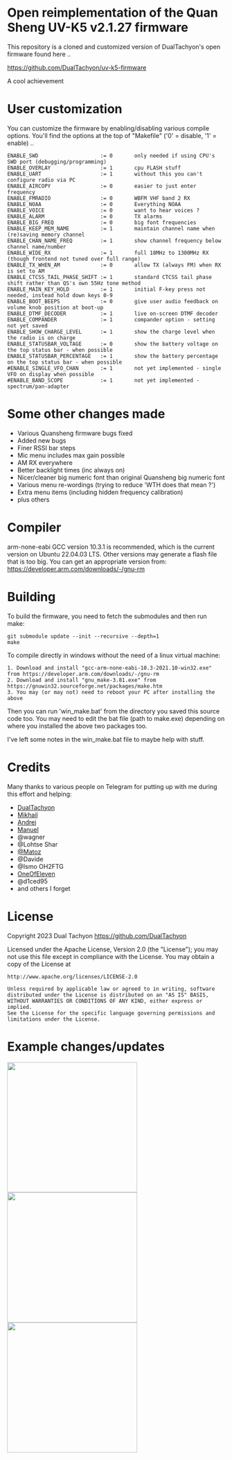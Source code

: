 # Open reimplementation of the Quan Sheng UV-K5 v2.1.27 firmware

This repository is a cloned and customized version of DualTachyon's open firmware found here ..

https://github.com/DualTachyon/uv-k5-firmware

A cool achievement

# User customization

You can customize the firmware by enabling/disabling various compile options.
You'll find the options at the top of "Makefile" ('0' = disable, '1' = enable) ..

```
ENABLE_SWD                    := 0       only needed if using CPU's SWD port (debugging/programming)
ENABLE_OVERLAY                := 1       cpu FLASH stuff
ENABLE_UART                   := 1       without this you can't configure radio via PC
ENABLE_AIRCOPY                := 0       easier to just enter frequency
ENABLE_FMRADIO                := 0       WBFM VHF band 2 RX
ENABLE_NOAA                   := 0       Everything NOAA
ENABLE_VOICE                  := 0       want to hear voices ?
ENABLE_ALARM                  := 0       TX alarms
ENABLE_BIG_FREQ               := 0       big font frequencies
ENABLE_KEEP_MEM_NAME          := 1       maintain channel name when (re)saving memory channel
ENABLE_CHAN_NAME_FREQ         := 1       show channel frequency below channel name/number
ENABLE_WIDE_RX                := 1       full 18MHz to 1300MHz RX (though frontend not tuned over full range)
ENABLE_TX_WHEN_AM             := 0       allow TX (always FM) when RX is set to AM
ENABLE_CTCSS_TAIL_PHASE_SHIFT := 1       standard CTCSS tail phase shift rather than QS's own 55Hz tone method
ENABLE_MAIN_KEY_HOLD          := 1       initial F-key press not needed, instead hold down keys 0-9
ENABLE_BOOT_BEEPS             := 0       give user audio feedback on volume knob position at boot-up
ENABLE_DTMF_DECODER           := 1       live on-screen DTMF decoder
ENABLE_COMPANDER              := 1       compander option - setting not yet saved
ENABLE_SHOW_CHARGE_LEVEL      := 1       show the charge level when the radio is on charge 
ENABLE_STATUSBAR_VOLTAGE      := 0       show the battery voltage on the top status bar - when possible
ENABLE_STATUSBAR_PERCENTAGE   := 1       show the battery percentage on the top status bar - when possible
#ENABLE_SINGLE_VFO_CHAN       := 1       not yet implemented - single VFO on display when possible
#ENABLE_BAND_SCOPE            := 1       not yet implemented - spectrum/pan-adapter
```

# Some other changes made

* Various Quansheng firmware bugs fixed
* Added new bugs
* Finer RSSI bar steps
* Mic menu includes max gain possible
* AM RX everywhere
* Better backlight times (inc always on)
* Nicer/cleaner big numeric font than original Quansheng big numeric font
* Various menu re-wordings (trying to reduce 'WTH does that mean ?')
* Extra menu items (including hidden frequency calibration)
* plus others

# Compiler

arm-none-eabi GCC version 10.3.1 is recommended, which is the current version on Ubuntu 22.04.03 LTS.
Other versions may generate a flash file that is too big.
You can get an appropriate version from: https://developer.arm.com/downloads/-/gnu-rm

# Building

To build the firmware, you need to fetch the submodules and then run make:
```
git submodule update --init --recursive --depth=1
make
```

To compile directly in windows without the need of a linux virtual machine:

```
1. Download and install "gcc-arm-none-eabi-10.3-2021.10-win32.exe" from https://developer.arm.com/downloads/-/gnu-rm
2. Download and install "gnu_make-3.81.exe" from https://gnuwin32.sourceforge.net/packages/make.htm
3. You may (or may not) need to reboot your PC after installing the above
```

Then you can run 'win_make.bat' from the directory you saved this source code too.
You may need to edit the bat file (path to make.exe) depending on where you installed the above two packages too.

I've left some notes in the win_make.bat file to maybe help with stuff.

# Credits

Many thanks to various people on Telegram for putting up with me during this effort and helping:

* [DualTachyon](https://github.com/DualTachyon)
* [Mikhail](https://github.com/fagci)
* [Andrej](https://github.com/Tunas1337)
* [Manuel](https://github.com/manujedi)
* @wagner
* @Lohtse Shar
* [@Matoz](https://github.com/spm81)
* @Davide
* @Ismo OH2FTG
* [OneOfEleven](https://github.com/OneOfEleven)
* @d1ced95
* and others I forget

# License

Copyright 2023 Dual Tachyon
https://github.com/DualTachyon

Licensed under the Apache License, Version 2.0 (the "License");
you may not use this file except in compliance with the License.
You may obtain a copy of the License at

    http://www.apache.org/licenses/LICENSE-2.0

    Unless required by applicable law or agreed to in writing, software
    distributed under the License is distributed on an "AS IS" BASIS,
    WITHOUT WARRANTIES OR CONDITIONS OF ANY KIND, either express or implied.
    See the License for the specific language governing permissions and
    limitations under the License.

# Example changes/updates

<p float="left">
  <img src="/image1.png" width="300" />
  <img src="/image2.png" width="300" />
  <img src="/image3.png" width="300" />
</p>
